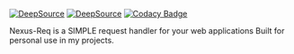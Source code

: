 [![DeepSource](https://app.deepsource.com/gh/michaelnji/nexus-req.svg/?label=active+issues&show_trend=true&token=2dAN--gznKOFxpZBU5GcwWzn)](https://app.deepsource.com/gh/michaelnji/nexus-req/)
[![DeepSource](https://app.deepsource.com/gh/michaelnji/nexus-req.svg/?label=code+coverage&show_trend=true&token=2dAN--gznKOFxpZBU5GcwWzn)](https://app.deepsource.com/gh/michaelnji/nexus-req/)
[![Codacy Badge](https://app.codacy.com/project/badge/Grade/5eabde8b0bc244b49750a97af52829d7)](https://app.codacy.com/gh/michaelnji/nexus-req/dashboard?utm_source=gh&utm_medium=referral&utm_content=&utm_campaign=Badge_grade)

Nexus-Req is a SIMPLE  request handler for your web applications
Built for personal use in my projects.



        
